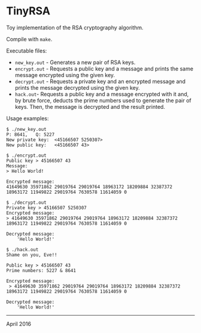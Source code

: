 # TinyRSA

Toy implementation of the RSA cryptography algorithm.

Compile with `make`.

Executable files:

- `new_key.out` - Generates a new pair of RSA keys.
- `encrypt.out` - Requests a public key and a message and prints the same message encrypted using the given key.
- `decrypt.out` - Requests a private key and an encrypted message and prints the message decrypted using the given key.
- `hack.out`- Requests a public key and a message encrypted with it and, by brute force, deducts the prime numbers used to generate the pair of keys. Then, the message is decrypted and the result printed. 


Usage examples:

```
$ ./new_key.out 
P: 8641,   Q: 5227
New private key:  <45166507 5250307>
New public key:   <45166507 43>
```
```
$ ./encrypt.out 
Public key > 45166507 43
Message: 
> Hello World!

Encrypted message:
41649630 35971862 29019764 29019764 18963172 18209884 32387372 18963172 11949822 29019764 7630578 11614059 0
```

```
$ ./decrypt.out
Private key > 45166507 5250307
Encrypted message:
> 41649630 35971862 29019764 29019764 18963172 18209884 32387372 18963172 11949822 29019764 7630578 11614059 0 

Decrypted message:
	'Hello World!'
```
```
$ ./hack.out 
Shame on you, Eve!!

Public key > 45166507 43
Prime numbers: 5227 & 8641

Encrypted message:
 > 41649630 35971862 29019764 29019764 18963172 18209884 32387372 18963172 11949822 29019764 7630578 11614059 0 

Decrypted message:
	'Hello World!'
```
---

April 2016
